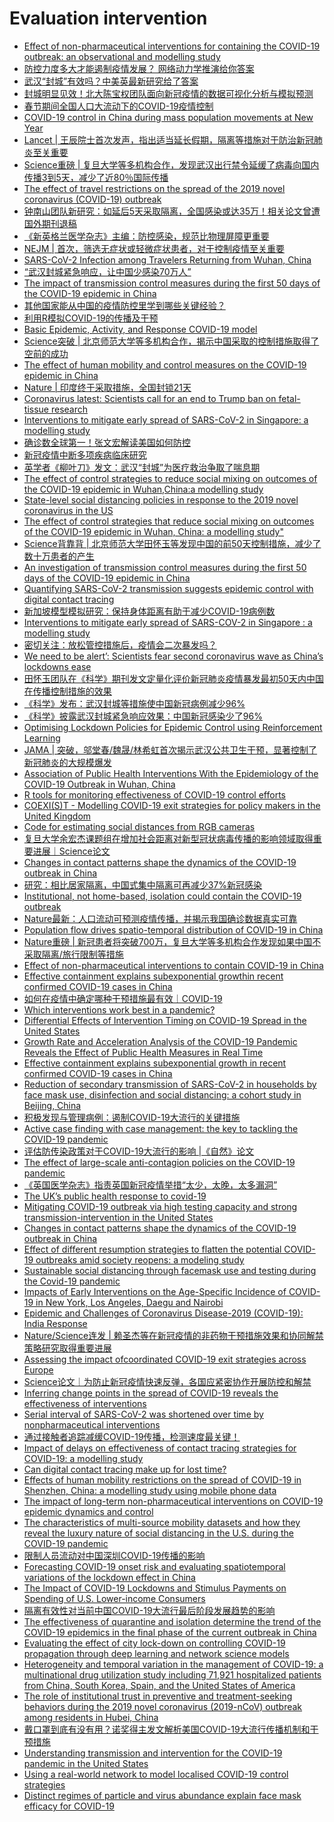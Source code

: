 # Evaluation intervention
- [Effect of non-pharmaceutical interventions for containing the COVID-19 outbreak: an observational and modelling study](https://www.worldpop.org/events/COVID_NPI)
- [防控力度多大才能遏制疫情发展？ 网络动力学推演给你答案](https://mp.weixin.qq.com/s/cOR7vX7HDpze8bwjUWf_RQ)
- [武汉“封城”有效吗？中美英最新研究给了答案](https://mp.weixin.qq.com/s/9mLMejp-32ZXepd_dGO_jg)
- [封城明显见效！北大陈宝权团队面向新冠疫情的数据可视化分析与模拟预测](https://mp.weixin.qq.com/s?__biz=MzI3MTA0MTk1MA==&mid=2652063313&idx=2&sn=017c26ec474fac9ab28f1fcf5616ff35&chksm=f12032a0c657bbb61303f83a421d0fa84ef7b4a3d1bac3ee26dcc316c8ff9b735c89f522d75d&mpshare=1&scene=1&srcid=&sharer_sharetime=1581410993797&sharer_shareid=9e5fd5f5b70c04306ea0c75c977dcdf9#rd)
- [春节期间全国人口大流动下的COVID-19疫情控制](https://mp.weixin.qq.com/s?__biz=MzU0Njk0ODk4Mg==&mid=2247487424&idx=1&sn=b3570dcfa7ac64ec69ed0b8993cd1915&chksm=fb549dd9cc2314cf4feffbf026f7a60274ba50d794633d5fb6cc8492bb22c369d526caf71d7c&mpshare=1&scene=1&srcid=&sharer_sharetime=1582626553764&sharer_shareid=cc522eb07e997d352cfce26bb80d69ec#rd)
- [COVID-19 control in China during mass population movements at New Year](https://www.thelancet.com/journals/lancet/article/PIIS0140-6736(20)30421-9/fulltext)
- [Lancet | 王辰院士首次发声，指出适当延长假期，隔离等措施对于防治新冠肺炎至关重要](https://mp.weixin.qq.com/s?__biz=MzU3MTE3MjUyOA==&mid=2247507374&idx=4&sn=92fe649edce8f1a15fb74fb2a8800767&chksm=fce6ae71cb912767bb8b65a3e0001b44e3ce49e178f9e3345837b9226c554a97ae2803cc12de&mpshare=1&scene=1&srcid=&sharer_sharetime=1582626657393&sharer_shareid=cc522eb07e997d352cfce26bb80d69ec#rd)
- [Science重磅 | 复旦大学等多机构合作，发现武汉出行禁令延缓了病毒向国内传播3到5天，减少了近80％国际传播](https://mp.weixin.qq.com/s?__biz=MzU3MTE3MjUyOA==&mid=2247507562&idx=3&sn=cefdf06d35e89e6aa6b2f546e0c9c41d&chksm=fce6adb5cb9124a334fb7457f809dc7a6dc2f8b4e9a55ea97217ea91fe10225cf14b0fed7b2b&mpshare=1&scene=1&srcid=&sharer_sharetime=1584908482987&sharer_shareid=cc522eb07e997d352cfce26bb80d69ec#rd)
- [The effect of travel restrictions on the spread of the 2019 novel coronavirus (COVID-19) outbreak](https://science.sciencemag.org/content/early/2020/03/05/science.aba9757)
- [钟南山团队新研究：如延后5天采取隔离，全国感染或达35万！相关论文曾遭国外期刊退稿](https://mp.weixin.qq.com/s?__biz=MjM5MTQzNzU2NA==&mid=2651677793&idx=1&sn=55259eece767b394e776e777d60f33bb&chksm=bd4c43f28a3bcae47f8f908ccab301e31c074c7532b67889e1878de55ecd7ebb70eb22eaf22a&mpshare=1&scene=1&srcid=&sharer_sharetime=1584907754166&sharer_shareid=cc522eb07e997d352cfce26bb80d69ec#rd)
- [《新英格兰医学杂志》主编：防控感染，规范比物理屏障更重要](https://mp.weixin.qq.com/s?__biz=MzIxNTc4NzU0MQ==&mid=2247494811&idx=1&sn=f515f2ad04104deb753ca754c92bb649&chksm=97905de1a0e7d4f79ee051ed5c3a16b27f0f6755d504391dedf0a48796afc98fd6061d48b5f7&mpshare=1&scene=1&srcid=&sharer_sharetime=1584906345157&sharer_shareid=cc522eb07e997d352cfce26bb80d69ec#rd)
- [NEJM | 首次，筛选无症状或轻微症状患者，对于控制疫情至关重要](https://mp.weixin.qq.com/s/YaXk_BMDDeklh5qDu_8L3A)
- [SARS-CoV-2 Infection among Travelers Returning from Wuhan, China](https://www.nejm.org/doi/full/10.1056/NEJMc2003100?query=featured_home)
- [“武汉封城紧急响应，让中国少感染70万人”](https://mp.weixin.qq.com/s/j2mYmv9i3nv9ubIdOcd0Iw)
- [The impact of transmission control measures during the first 50 days of the COVID-19 epidemic in China](https://www.medrxiv.org/content/10.1101/2020.01.30.20019844v4)
- [其他国家能从中国的疫情防控里学到哪些关键经验？](https://mp.weixin.qq.com/s/satnXZORWeFRJ18VmKmHLQ)
- [利用R模拟COVID-19的传播及干预](https://mp.weixin.qq.com/s/lN3HbVcWqSxQDtyblyOiMw)
- [Basic Epidemic, Activity, and Response COVID-19 model](https://github.com/wpgp/BEARmod)
- [Science突破 | 北京师范大学等多机构合作，揭示中国采取的控制措施取得了空前的成功](https://mp.weixin.qq.com/s/kY1VL4g8yjXSp3VyycpHmQ)
- [The effect of human mobility and control measures on the COVID-19 epidemic in China](https://science.sciencemag.org/content/early/2020/03/25/science.abb4218)
- [Nature | 印度终于采取措施，全国封锁21天](https://mp.weixin.qq.com/s/zwYVaBIDo-UtT0EfzahPog)
- [Coronavirus latest: Scientists call for an end to Trump ban on fetal-tissue research](https://www.nature.com/articles/d41586-020-00154-w)
- [Interventions to mitigate early spread of SARS-CoV-2 in Singapore: a modelling study](https://www.thelancet.com/journals/laninf/article/PIIS1473-3099(20)30162-6/fulltext)
- [确诊数全球第一！张文宏解读美国如何防控](https://mp.weixin.qq.com/s/BBeNYJGAJ54LpLJAq_iKEw)
- [新冠疫情中断多项疾病临床研究](https://mp.weixin.qq.com/s/9Xxsz6kGAKkcBkCFPT8ekw)
- [英学者《柳叶刀》发文：武汉“封城”为医疗救治争取了喘息期](http://news.sciencenet.cn/htmlnews/2020/3/437601.shtm)
- [The effect of control strategies to reduce social mixing on outcomes of the COVID-19 epidemic in Wuhan,China:a modelling study](https://www.thelancet.com/journals/lanpub/article/PIIS2468-2667(20)30073-6/fulltext)
- [State-level social distancing policies in response to the 2019 novel coronavirus in the US](https://github.com/COVID19StatePolicy/SocialDistancing)
- [The effect of control strategies that reduce social mixing on outcomes of the COVID-19 epidemic in Wuhan, China: a modelling study"](https://github.com/kieshaprem/covid19-agestructureSEIR-wuhan-social-distancing)
- [Science背靠背 | 北京师范大学田怀玉等发现中国的前50天控制措施，减少了数十万患者的产生](https://mp.weixin.qq.com/s/Ge0YyooY2XQsitXrXR7qJA)
- [An investigation of transmission control measures during the first 50 days of the COVID-19 epidemic in China](https://science.sciencemag.org/content/early/2020/03/30/science.abb6105)
- [Quantifying SARS-CoV-2 transmission suggests epidemic control with digital contact tracing](https://science.sciencemag.org/content/early/2020/03/30/science.abb6936)
- [新加坡模型模拟研究：保持身体距离有助于减少COVID-19病例数](https://mp.weixin.qq.com/s/4dW6vJ4xEC3pTNnp6aMYqw)
- [Interventions to mitigate early spread of SARS-COV-2 in Singapore : a modelling study](https://www.thelancet.com/journals/lancet/article/PIIS1473-3099(20)30162-6/fulltext)
- [密切关注：放松管控措施后，疫情会二次暴发吗？](https://mp.weixin.qq.com/s/XKtaQo2DO_l8Ce3_Jpusjw)
- [We need to be alert’: Scientists fear second coronavirus wave as China’s lockdowns ease](https://www.nature.com/articles/d41586-020-00938-0)
- [田怀玉团队在《科学》期刊发文定量化评价新冠肺炎疫情暴发最初50天内中国在传播控制措施的效果](https://mp.weixin.qq.com/s/MgpWkO4u5svsbg0SLk3ReQ)
- [《科学》发布：武汉封城等措施使中国新冠病例减少96%](https://mp.weixin.qq.com/s/T9sLyaNe7Wu78-lN3h0gkg)
- [《科学》披露武汉封城紧急响应效果：中国新冠感染少了96%](http://news.sciencenet.cn/htmlnews/2020/4/437782.shtm)
- [Optimising Lockdown Policies for Epidemic Control using Reinforcement Learning](https://arxiv.org/abs/2003.14093)
- [JAMA | 突破，邬堂春/魏晟/林希虹首次揭示武汉公共卫生干预，显著控制了新冠肺炎的大规模爆发](https://mp.weixin.qq.com/s/bnsSzDpf_NWU3qj_Hk3odA)
- [Association of Public Health Interventions With the Epidemiology of the COVID-19 Outbreak in Wuhan, China](https://jamanetwork.com/journals/jama/fullarticle/2764658)
- [R tools for monitoring effectiveness of COVID-19 control efforts](https://github.com/CBDRH/covidrecon)
- [COEXI(S)T - Modelling COVID-19 exit strategies for policy makers in the United Kingdom](https://github.com/gbohner/coexist)
- [Code for estimating social distances from RGB cameras](https://github.com/IIT-PAVIS/Social-Distancing)
- [复旦大学余宏杰课题组在增加社会距离对新型冠状病毒传播的影响领域取得重要进展｜Science论文](https://mp.weixin.qq.com/s/tvPUy1x7QtrIvTVYB-E6SA)
- [Changes in contact patterns shape the dynamics of the COVID-19 outbreak in China](https://science.sciencemag.org/content/early/2020/04/28/science.abb8001)
- [研究：相比居家隔离，中国式集中隔离可再减少37%新冠感染](http://news.sciencenet.cn/htmlnews/2020/5/439279.shtm)
- [Institutional, not home-based, isolation could contain the COVID-19 outbreak](https://www.thelancet.com/journals/lancet/article/PIIS0140-6736(20)31016-3/fulltext)
- [Nature最新：人口流动可预测疫情传播，并揭示我国确诊数据真实可靠](https://mp.weixin.qq.com/s/UHaJDX_RlU0VPSA_6I_ZrQ)
- [Population flow drives spatio-temporal distribution of COVID-19 in China](https://www.nature.com/articles/s41586-020-2284-y)
- [Nature重磅 | 新冠患者将突破700万，复旦大学等多机构合作发现如果中国不采取隔离/旅行限制等措施](https://mp.weixin.qq.com/s/lyDyxYA1JtUWhi7eKRnc0A)
- [Effect of non-pharmaceutical interventions to contain COVID-19 in China](https://www.nature.com/articles/s41586-020-2293-x)
- [Effective containment explains subexponential growthin recent confirmed COVID-19 cases in China](https://science.sciencemag.org/content/368/6492/742)
- [如何在疫情中确定哪种干预措施最有效｜COVID-19](https://mp.weixin.qq.com/s/_chdcG4XVqjSwtRSuRW3Dw)
- [Which interventions work best in a pandemic?](https://science.sciencemag.org/content/early/2020/05/20/science.abb6144)
- [Differential Effects of Intervention Timing on COVID-19 Spread in the United States](https://www.medrxiv.org/content/10.1101/2020.05.15.20103655v1)
- [Growth Rate and Acceleration Analysis of the COVID-19 Pandemic Reveals the Effect of Public Health Measures in Real Time](https://www.frontiersin.org/articles/10.3389/fmed.2020.00247/full)
- [Effective containment explains subexponential growth in recent confirmed COVID-19 cases in China](https://science.sciencemag.org/content/368/6492/742)
- [Reduction of secondary transmission of SARS-CoV-2 in households by face mask use, disinfection and social distancing: a cohort study in Beijing, China](https://gh.bmj.com/content/5/5/e002794)
- [积极发现与管理病例：遏制COVID-19大流行的关键措施](https://mp.weixin.qq.com/s/yTGbrt1YcK-XOSmWLZ9xIw)
- [Active case finding with case management: the key to tackling the COVID-19 pandemic](https://www.thelancet.com/journals/lancet/article/PIIS0140-6736(20)31278-2/fulltext)
- [评估防传染政策对于COVID-19大流行的影响 |《自然》论文](https://mp.weixin.qq.com/s/m1lmlDrsXWl76UAtAqxjkw)
- [The effect of large-scale anti-contagion policies on the COVID-19 pandemic](https://www.nature.com/articles/s41586-020-2404-8)
- [《英国医学杂志》指责英国新冠疫情举措“太少，太晚，太多漏洞”](https://mp.weixin.qq.com/s/LqXqO9ATyfLfqqBOgbnCGQ)
- [The UK’s public health response to covid-19](https://www.bmj.com/content/369/bmj.m1932)
- [Mitigating COVID-19 outbreak via high testing capacity and strong transmission-intervention in the United States](https://www.medrxiv.org/content/10.1101/2020.04.03.20052720v1)
- [Changes in contact patterns shape the dynamics of the COVID-19 outbreak in China](https://science.sciencemag.org/content/368/6498/1481)
- [Effect of different resumption strategies to flatten the potential COVID-19 outbreaks amid society reopens: a modeling study](https://www.medrxiv.org/content/10.1101/2020.06.25.20140418v1)
- [Sustainable social distancing through facemask use and testing during the Covid-19 pandemic](https://www.medrxiv.org/content/10.1101/2020.04.01.20049981v3)
- [Impacts of Early Interventions on the Age-Specific Incidence of COVID-19 in New York, Los Angeles, Daegu and Nairobi](https://www.medrxiv.org/content/10.1101/2020.04.19.20071803v1#disqus_thread)
- [Epidemic and Challenges of Coronavirus Disease-2019 (COVID-19): India Response](https://papers.ssrn.com/sol3/papers.cfm?abstract_id=3569665)
- [Nature/Science连发 | 赖圣杰等在新冠疫情的非药物干预措施效果和协同解禁策略研究取得重要进展](https://mp.weixin.qq.com/s/3N11ZpFRS0QwVszBK6Tdig)
- [Assessing the impact ofcoordinated COVID-19 exit strategies across Europe](https://science.sciencemag.org/content/early/2020/07/16/science.abc5096)
- [Science论文｜为防止新冠疫情快速反弹，各国应紧密协作开展防控和解禁](https://mp.weixin.qq.com/s/SuY13Z8nth2FtmL8MQXO8Q)
- [Inferring change points in the spread of COVID-19 reveals the effectiveness of interventions](https://science.sciencemag.org/content/369/6500/eabb9789)
- [Serial interval of SARS-CoV-2 was shortened over time by nonpharmaceutical interventions](https://science.sciencemag.org/content/early/2020/07/20/science.abc9004)
- [通过接触者追踪减缓COVID-19传播，检测速度最关键！](https://mp.weixin.qq.com/s/d-NXK58oEJsxZcQlzPeQcw)
- [Impact of delays on effectiveness of contact tracing strategies for COVID-19: a modelling study](https://www.thelancet.com/journals/lanpub/article/PIIS2468-2667(20)30157-2/fulltext)
- [Can digital contact tracing make up for lost time?](https://www.thelancet.com/journals/lanpub/article/PIIS2468-2667(20)30160-2/fulltext#%20)
- [Effects of human mobility restrictions on the spread of COVID-19 in Shenzhen, China: a modelling study using mobile phone data](https://www.sciencedirect.com/science/article/pii/S2589750020301655?via%3Dihub#fig3)
- [The impact of long-term non-pharmaceutical interventions on COVID-19 epidemic dynamics and control](https://www.medrxiv.org/content/10.1101/2020.05.03.20089078v1)
- [The characteristics of multi-source mobility datasets and how they reveal the luxury nature of social distancing in the U.S. during the COVID-19 pandemic](https://www.medrxiv.org/content/10.1101/2020.07.31.20143016v1)
- [限制人员流动对中国深圳COVID-19传播的影响](https://mp.weixin.qq.com/s/J6BivEVQDQgNYluSUsSygg)
- [Forecasting COVID-19 onset risk and evaluating spatiotemporal variations of the lockdown effect in China](https://www.researchsquare.com/article/rs-28675/v1)
- [The Impact of COVID-19 Lockdowns and Stimulus Payments on Spending of U.S. Lower-income Consumers](https://papers.ssrn.com/sol3/papers.cfm?abstract_id=3681629)
- [隔离有效性对当前中国COVID-19大流行最后阶段发展趋势的影响](https://mp.weixin.qq.com/s/qBcyaFHvP18RGJuf5SrLiA)
- [The effectiveness of quarantine and isolation determine the trend of the COVID-19 epidemics in the final phase of the current outbreak in China](https://www.sciencedirect.com/science/article/pii/S1201971220301375)
- [Evaluating the effect of city lock-down on controlling COVID-19 propagation through deep learning and network science models](https://www.sciencedirect.com/science/article/pii/S0264275120312178#f0010)
- [Heterogeneity and temporal variation in the management of COVID-19: a multinational drug utilization study including 71,921 hospitalized patients from China, South Korea, Spain, and the United States of America](https://www.medrxiv.org/content/10.1101/2020.09.15.20195545v2)
- [The role of institutional trust in preventive and treatment-seeking behaviors during the 2019 novel coronavirus (2019-nCoV) outbreak among residents in Hubei, China](https://www.medrxiv.org/content/10.1101/2020.02.15.20023333v1)
- [戴口罩到底有没有用？诺奖得主发文解析美国COVID-19大流行传播机制和干预措施](https://mp.weixin.qq.com/s/xHv1nBdYcU3jQEMXVEdVSA)
- [Understanding transmission and intervention for the COVID-19 pandemic in the United States](https://www.sciencedirect.com/science/article/pii/S0048969720350890)
- [Using a real-world network to model localised COVID-19 control strategies](https://github.com/biouea/covidhm)
- [Distinct regimes of particle and virus abundance explain face mask efficacy for COVID-19](https://www.medrxiv.org/content/10.1101/2020.09.10.20190348v1)